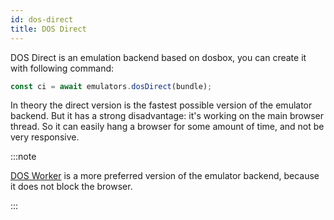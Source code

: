 ```yaml
---
id: dos-direct 
title: DOS Direct 
---
```


DOS Direct is an emulation backend based on dosbox, you can create it with following command:

```js
const ci = await emulators.dosDirect(bundle);
```

In theory the direct version is the fastest possible version of the emulator backend. But it has a strong disadvantage: it's working on the main browser thread. So it can easily hang a browser for some amount of time, and not be very responsive.

:::note

[DOS Worker](dos-worker.md) is a more preferred version of the emulator backend, because it does not block the browser.

:::
